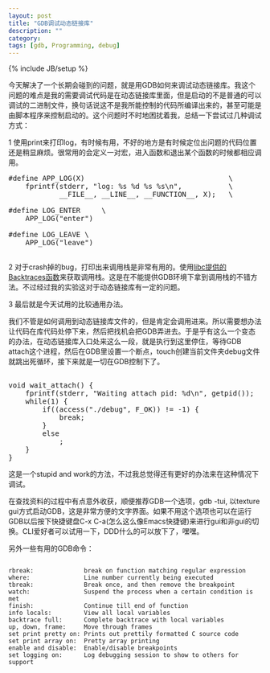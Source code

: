 ```yaml
---
layout: post
title: "GDB调试动态链接库"
description: ""
category: 
tags: [gdb, Programming, debug]
---
```

{% include JB/setup %}


今天解决了一个长期会碰到的问题，就是用GDB如何来调试动态链接库。我这个问题的难点是我的需要调试代码是在动态链接库里面，但是启动的不是普通的可以调试的二进制文件，换句话说这不是我所能控制的代码所编译出来的，甚至可能是由脚本程序来控制启动的。这个问题时不时地困扰着我，总结一下尝试过几种调试方式：


 1 使用print来打印log，有时候有用，不好的地方是有时候定位出问题的代码位置还是稍显麻烦。很常用的会定义一对宏，进入函数和退出某个函数的时候都相应调用。

<pre class="prettyprint lang-c">
#define APP_LOG(X)                                  \
    fprintf(stderr, "log: %s %d %s %s\n",           \
            __FILE__, __LINE__, __FUNCTION__, X);   \

#define LOG_ENTER     \
    APP_LOG("enter")
    
#define LOG_LEAVE \
    APP_LOG("leave")

</pre>

 2 对于crash掉的bug，打印出来调用栈是非常有用的。使用[libc提供的Backtraces函数](http://www.gnu.org/software/libc/manual/html_node/Backtraces.html#Backtraces)来获取调用栈。这是在不能提供GDB环境下拿到调用栈的不错方法。不过经过我的实验这对于动态链接库有一定的问题。

 3 最后就是今天试用的比较通用办法。

 我们不管是如何调用到动态链接库文件的，但是肯定会调用进来。所以需要想办法让代码在库代码处停下来，然后把找机会把GDB弄进去。于是乎有这么一个变态的办法，在动态链接库入口处来这么一段，就是执行到这里停住，等待GDB attach这个进程，然后在GDB里设置一个断点，touch创建当前文件夹debug文件就跳出死循环，接下来就是一切在GDB控制下了。


<pre class="prettyprint lang-c">

void wait_attach() {
    fprintf(stderr, "Waiting attach pid: %d\n", getpid());
    while(1) {
        if((access("./debug", F_OK)) != -1) {
            break;
        }
        else
            ;
    }
}
</pre>

这是一个stupid and work的方法，不过我总觉得还有更好的办法来在这种情况下调试。

在查找资料的过程中有点意外收获，顺便推荐GDB一个选项，gdb -tui, 以texture gui方式启动GDB，这是非常方便的文字界面。如果不用这个选项也可以在运行GDB以后按下快捷键盘C-x C-a(怎么这么像Emacs快捷键)来进行gui和非gui的切换。CLI爱好者可以试用一下，DDD什么的可以放下了，嘿嘿。


另外一些有用的GDB命令：

<pre><code>
rbreak:              break on function matching regular expression
where:               Line number currently being executed
tbreak:              Break once, and then remove the breakpoint
watch:               Suspend the process when a certain condition is met
finish:              Continue till end of function
info locals:         View all local variables
backtrace full:      Complete backtrace with local variables
up, down, frame:     Move through frames
set print pretty on: Prints out prettily formatted C source code
set print array on:  Pretty array printing
enable and disable:  Enable/disable breakpoints
set logging on:      Log debugging session to show to others for support
</code></pre>



